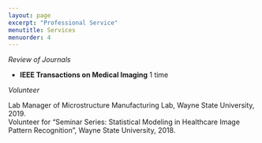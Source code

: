 ```yaml
---
layout: page
excerpt: "Professional Service"
menutitle: Services
menuorder: 4
--- 
```



*Review of Journals*
- **IEEE Transactions on Medical Imaging** 1 time

*Volunteer*

Lab Manager of Microstructure Manufacturing Lab, Wayne State University, 2019.\
Volunteer for “Seminar Series:  Statistical Modeling in Healthcare Image Pattern Recognition”, Wayne State University, 2018.                                                                                  


